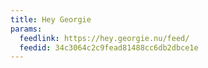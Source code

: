 ```yaml
---
title: Hey Georgie
params:
  feedlink: https://hey.georgie.nu/feed/
  feedid: 34c3064c2c9fead81488cc6db2dbce1e
---
```

